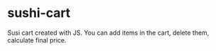 # sushi-cart
Susi cart created with JS. You can add items in the cart, delete them, calculate final price.
